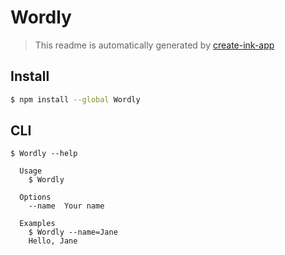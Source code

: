 # Wordly

> This readme is automatically generated by [create-ink-app](https://github.com/vadimdemedes/create-ink-app)


## Install

```bash
$ npm install --global Wordly
```


## CLI

```
$ Wordly --help

  Usage
    $ Wordly

  Options
    --name  Your name

  Examples
    $ Wordly --name=Jane
    Hello, Jane
```
